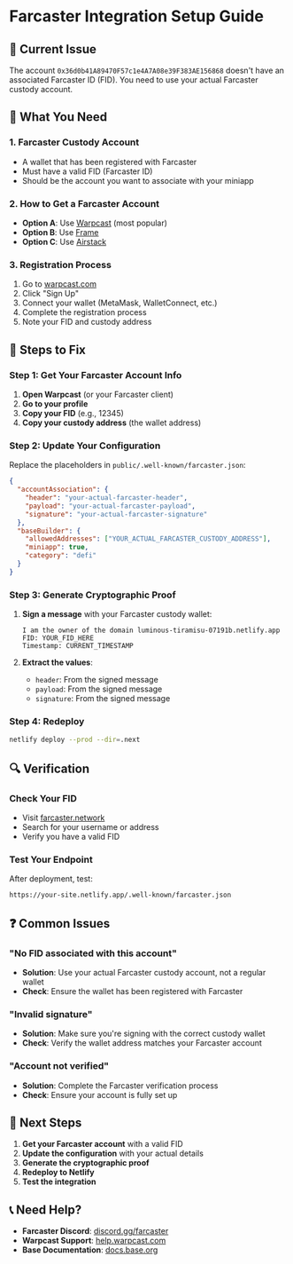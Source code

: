 # Farcaster Integration Setup Guide

## 🚨 Current Issue
The account `0x36d0b41A89470F57c1e4A7A08e39F383AE156868` doesn't have an associated Farcaster ID (FID). You need to use your actual Farcaster custody account.

## 🔑 What You Need

### 1. **Farcaster Custody Account**
- A wallet that has been registered with Farcaster
- Must have a valid FID (Farcaster ID)
- Should be the account you want to associate with your miniapp

### 2. **How to Get a Farcaster Account**
- **Option A**: Use [Warpcast](https://warpcast.com) (most popular)
- **Option B**: Use [Frame](https://frame.sh) 
- **Option C**: Use [Airstack](https://airstack.xyz)

### 3. **Registration Process**
1. Go to [warpcast.com](https://warpcast.com)
2. Click "Sign Up"
3. Connect your wallet (MetaMask, WalletConnect, etc.)
4. Complete the registration process
5. Note your FID and custody address

## 📝 Steps to Fix

### Step 1: Get Your Farcaster Account Info
1. **Open Warpcast** (or your Farcaster client)
2. **Go to your profile** 
3. **Copy your FID** (e.g., 12345)
4. **Copy your custody address** (the wallet address)

### Step 2: Update Your Configuration
Replace the placeholders in `public/.well-known/farcaster.json`:

```json
{
  "accountAssociation": {
    "header": "your-actual-farcaster-header",
    "payload": "your-actual-farcaster-payload", 
    "signature": "your-actual-farcaster-signature"
  },
  "baseBuilder": {
    "allowedAddresses": ["YOUR_ACTUAL_FARCASTER_CUSTODY_ADDRESS"],
    "miniapp": true,
    "category": "defi"
  }
}
```

### Step 3: Generate Cryptographic Proof
1. **Sign a message** with your Farcaster custody wallet:
   ```
   I am the owner of the domain luminous-tiramisu-07191b.netlify.app
   FID: YOUR_FID_HERE
   Timestamp: CURRENT_TIMESTAMP
   ```

2. **Extract the values**:
   - `header`: From the signed message
   - `payload`: From the signed message  
   - `signature`: From the signed message

### Step 4: Redeploy
```bash
netlify deploy --prod --dir=.next
```

## 🔍 Verification

### Check Your FID
- Visit [farcaster.network](https://farcaster.network)
- Search for your username or address
- Verify you have a valid FID

### Test Your Endpoint
After deployment, test:
```
https://your-site.netlify.app/.well-known/farcaster.json
```

## ❓ Common Issues

### "No FID associated with this account"
- **Solution**: Use your actual Farcaster custody account, not a regular wallet
- **Check**: Ensure the wallet has been registered with Farcaster

### "Invalid signature"
- **Solution**: Make sure you're signing with the correct custody wallet
- **Check**: Verify the wallet address matches your Farcaster account

### "Account not verified"
- **Solution**: Complete the Farcaster verification process
- **Check**: Ensure your account is fully set up

## 🚀 Next Steps

1. **Get your Farcaster account** with a valid FID
2. **Update the configuration** with your actual details
3. **Generate the cryptographic proof**
4. **Redeploy to Netlify**
5. **Test the integration**

## 📞 Need Help?

- **Farcaster Discord**: [discord.gg/farcaster](https://discord.gg/farcaster)
- **Warpcast Support**: [help.warpcast.com](https://help.warpcast.com)
- **Base Documentation**: [docs.base.org](https://docs.base.org)
